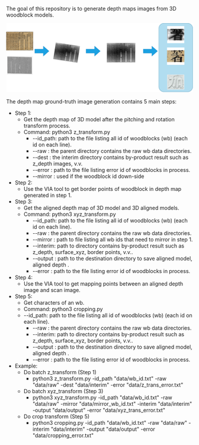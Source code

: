 The goal of this repository is to generate depth maps images from 3D woodblock models.
 
![alt text](assets/depth_map_generation.png)

The depth map ground-truth image generation contains 5 main steps:
* Step 1: 
  * Get the depth map of 3D model after the pitching and rotation transform process.
  * Command: python3 z_transform.py
    * --id_path: path to the file listing all id of woodblocks (wb) (each id on each line).
    * --raw    : the parent directory contains the raw wb data directories.  
    * --dest   : the interim directory contains by-product result such as z_depth images, v.v.
    * --error  : path to the file listing error id of woodblocks in process.
    * --mirror : used if the woodblock id down-side
* Step 2:
  * Use the VIA tool to get border points of woodblock in depth map generated in step 1.
* Step 3:
  * Get the aligned depth map of 3D model and 3D aligned models.
  * Command: python3 xyz_transform.py
    * --id_path: path to the file listing all id of woodblocks (wb) (each id on each line).
    * --raw    : the parent directory contains the raw wb data directories. 
    * --mirror : path to file listing all wb ids that need to mirror in step 1.
    * --interim: path to directory contains by-product result such as z_depth, surface_xyz, border points, v.v..
    * --output : path to the destination directory to save aligned model, aligned depth .
    * --error  : path to the file listing error id of woodblocks in process.
* Step 4:
  * Use the VIA tool to get mapping points between an aligned depth image and scan image.
* Step 5:
  * Get characters of an wb.
  * Command: python3 cropping.py 
  * --id_path: path to the file listing all id of woodblocks (wb) (each id on each line).
    * --raw    : the parent directory contains the raw wb data directories.
    * --interim: path to directory contains by-product result such as z_depth, surface_xyz, border points, v.v..
    * --output : path to the destination directory to save aligned model, aligned depth .
    * --error  : path to the file listing error id of woodblocks in process.
* Example:
  * Do batch z_transform (Step 1)
    * python3 z_transform.py -id_path "data/wb_id.txt" -raw "data/raw" -dest "data/interim" -error "data/z_trans_error.txt"
  * Do batch xyz_transform (Step 3)
    * python3 xyz_transform.py -id_path "data/wb_id.txt" -raw "data/raw" -mirror "data/mirror_wb_id.txt" -interim "data/interim" -output "data/output" -error "data/xyz_trans_error.txt"
  * Do crop transform (Step 5)
    * python3 cropping.py -id_path "data/wb_id.txt" -raw "data/raw" -interim "data/interim" -output "data/output" -error "data/cropping_error.txt"